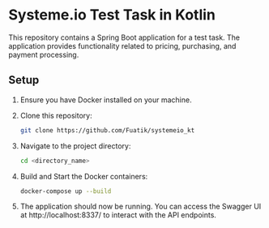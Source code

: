 # Systeme.io Test Task in Kotlin

This repository contains a Spring Boot application for a test task. The application provides functionality related to pricing, purchasing, and payment processing.

## Setup

1. Ensure you have Docker installed on your machine.

2. Clone this repository:
   ```zsh
   git clone https://github.com/Fuatik/systemeio_kt
3. Navigate to the project directory:
    ```zsh
   cd <directory_name>
4. Build and Start the Docker containers:
    ```zsh
   docker-compose up --build
5. The application should now be running. You can access the Swagger UI at http://localhost:8337/ to interact with the API endpoints.
